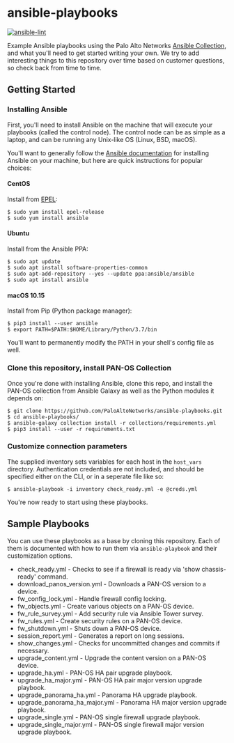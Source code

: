 # ansible-playbooks

[![ansible-lint](https://github.com/PaloAltoNetworks/ansible-playbooks/workflows/ansible-lint/badge.svg)](https://github.com/PaloAltoNetworks/ansible-playbooks/actions?query=workflow%3Aansible-lint)

Example Ansible playbooks using the Palo Alto Networks
[Ansible Collection](https://github.com/PaloAltoNetworks/pan-os-ansible), and what you'll need to get started writing
your own.  We try to add interesting things to this repository over time based on customer questions, so check back
from time to time.

## Getting Started

### Installing Ansible

First, you'll need to install Ansible on the machine that will execute your playbooks (called the control node).  The
control node can be as simple as a laptop, and can be running any Unix-like OS (Linux, BSD, macOS).

You'll want to generally follow the
[Ansible documentation](https://docs.ansible.com/ansible/latest/installation_guide/intro_installation.html#installing-the-control-node)
for installing Ansible on your machine, but here are quick instructions for popular choices:

#### CentOS

Install from [EPEL](https://fedoraproject.org/wiki/EPEL):

```
$ sudo yum install epel-release
$ sudo yum install ansible
```

#### Ubuntu

Install from the Ansible PPA:

```
$ sudo apt update
$ sudo apt install software-properties-common
$ sudo apt-add-repository --yes --update ppa:ansible/ansible
$ sudo apt install ansible
```

#### macOS 10.15

Install from Pip (Python package manager):

```
$ pip3 install --user ansible
$ export PATH=$PATH:$HOME/Library/Python/3.7/bin
```

You'll want to permanently modify the PATH in your shell's config file as well.

### Clone this repository, install PAN-OS Collection

Once you're done with installing Ansible, clone this repo, and install the PAN-OS collection from Ansible Galaxy
as well as the Python modules it depends on:

```
$ git clone https://github.com/PaloAltoNetworks/ansible-playbooks.git
$ cd ansible-playbooks/
$ ansible-galaxy collection install -r collections/requirements.yml
$ pip3 install --user -r requirements.txt
```

### Customize connection parameters

The supplied inventory sets variables for each host in the `host_vars` directory.  Authentication credentials are not
included, and should be specified either on the CLI, or in a seperate file like so:

```
$ ansible-playbook -i inventory check_ready.yml -e @creds.yml
```

You're now ready to start using these playbooks.

## Sample Playbooks

You can use these playbooks as a base by cloning this repository.  Each of them is documented with how to run them via
`ansible-playbook` and their customization options.

* check_ready.yml - Checks to see if a firewall is ready via 'show chassis-ready' command.
* download_panos_version.yml - Downloads a PAN-OS version to a device.
* fw_config_lock.yml - Handle firewall config locking.
* fw_objects.yml - Create various objects on a PAN-OS device.
* fw_rule_survey.yml - Add security rule via Ansible Tower survey.
* fw_rules.yml - Create security rules on a PAN-OS device.
* fw_shutdown.yml - Shuts down a PAN-OS device.
* session_report.yml - Generates a report on long sessions.
* show_changes.yml - Checks for uncommitted changes and commits if necessary.
* upgrade_content.yml - Upgrade the content version on a PAN-OS device.
* upgrade_ha.yml - PAN-OS HA pair upgrade playbook.
* upgrade_ha_major.yml - PAN-OS HA pair major version upgrade playbook.
* upgrade_panorama_ha.yml - Panorama HA upgrade playbook.
* upgrade_panorama_ha_major.yml - Panorama HA major version upgrade playbook.
* upgrade_single.yml - PAN-OS single firewall upgrade playbook.
* upgrade_single_major.yml - PAN-OS single firewall major version upgrade playbook.
